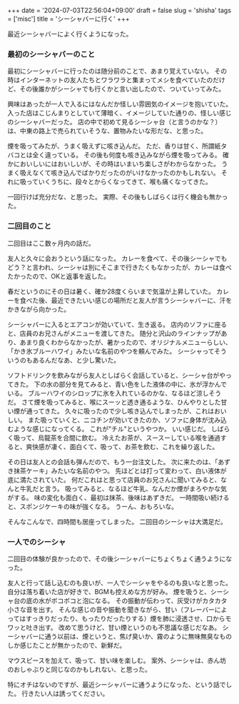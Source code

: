 +++
date = '2024-07-03T22:56:04+09:00'
draft = false
slug = 'shisha'
tags = ['misc']
title = 'シーシャバーに行く'
+++

最近シーシャバーによく行くようになった。

### 最初のシーシャバーのこと

最初にシーシャバーに行ったのは随分前のことで、あまり覚えていない。
その時はインターネットの友人たちとワラワラと集まってメシを食べていたのだけど、その後誰かがシーシャでも行くかと言い出したので、ついていってみた。

興味はあったが一人で入るにはなんだか怪しい雰囲気のイメージを抱いていた。
入った店はこじんまりとしていて薄暗く、イメージしていた通りの、怪しい感じのシーシャバーだった。
店の中で初めて見るシーシャ台（と言うのかな？）は、中東の路上で売られていそうな、置物みたいな形だな、と思った。

煙を吸ってみたが、うまく吸えずに咳き込んだ。
ただ、香りは甘く、所謂紙タバコとは全く違っている。
その後も何度も咳き込みながら煙を吸ってみる。
確かにおいしいにはおいしいが、その時はいまいち楽しさがわからなかった。
うまく吸えなくて咳き込んでばかりだったのがいけなかったのかもしれない。
それに吸っていくうちに、段々とからくなってきて、喉も痛くなってきた。

一回行けば充分だな、と思った。
実際、その後もしばらくは行く機会も無かった。

### 二回目のこと

二回目はここ数ヶ月内の話だ。

友人と久々に会おうという話になった。
カレーを食べて、その後シーシャでもどう？と言われ、シーシャは別にそこまで行きたくもなかったが、カレーは食べたかったので、OKと返事を返した。

春だというのにその日は暑く、確か28度くらいまで気温が上昇していた。
カレーを食べた後、最近できたいい感じの場所だと友人が言うシーシャバーに、汗をかきながら向かった。

シーシャバーに入るとエアコンが効いていて、生き返る。
店内のソファに座ると、店員のお兄さんがメニューを渡してきた。
随分と沢山のラインナップがあり、あまり良くわからなかったが、暑かったので、オリジナルメニューらしい、「かき氷ブルーハワイ」みたいな名前のやつを頼んでみた。
シーシャってそういうのもあるんだなあ、と少し驚いた。

ソフトドリンクを飲みながら友人としばらく会話していると、シーシャ台がやってきた。
下の水の部分を見てみると、青い色をした液体の中に、氷が浮かんでいる。
ブルーハワイのシロップに氷を入れているのかな、なるほど涼しそうだ。
さて煙を吸ってみると、喉にスーッと透き通るような、ひんやりとした甘い煙が通ってきた。
久々に吸ったので少し咳き込んでしまったが、これはおいしい。
また吸っていくと、ニコチンが効いてきたのか、ソファに身体が沈み込むような感じになってくる。
これが"チル"というやつか。
いい感じだ。
しばらく吸って、烏龍茶を合間に飲む。
冷えたお茶が、スースーしている喉を通過すると、爽快感が凄く、面白くて、吸って、お茶を飲む、これを繰り返した。

その日は友人との会話も弾んだので、もう一台注文した。
次に来たのは、「あずき抹茶ケーキ」みたいな名前のやつ。
先ほどとは打って変わって、白い液体が底に満たされていた。
何だこれはと思って店員のお兄さんに聞いてみると、なんと牛乳だと言う。
吸ってみると、なるほど牛乳、なんだか煙がまろやかな気がする。
味の変化も面白く、最初は抹茶、後味はあずきだ。
一時間吸い続けると、スポンジケーキの味が強くなる。
うーん、おもろいな。

そんなこんなで、四時間も居座ってしまった。
二回目のシーシャは大満足だ。

### 一人でのシーシャ

二回目の体験が良かったので、その後シーシャバーにちょくちょく通うようになった。

友人と行って話し込むのも良いが、一人でシーシャをやるのも良いなと思った。
自分は落ち着いた店が好きで、BGMも控えめな方が好み。
煙を吸うと、シーシャ台の底の水がボコボコと泡になる。
その振動が伝わって、灰受けがカタカタ小さな音を出す。
そんな感じの音や振動を聞きながら、甘い（フレーバーによってはすっきりだったり、もったりだったりする）煙を肺に浸透させ、口からモワッと吐き出す。
改めて思うけど、甘い煙というのも不思議な感じだなあ。
シーシャバーに通う以前は、煙というと、焦げ臭いか、霧のように無味無臭なものしか感じたことが無かったので、新鮮だ。

マウスピースを加えて、吸って、甘い味を楽しむ。
案外、シーシャは、赤ん坊のおしゃぶりと同じなのかもしれない、と思った。

特にオチはないのですが、最近シーシャバーに通うようになった、という話でした。
行きたい人は誘ってください。
